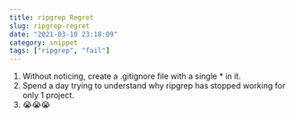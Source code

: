 ```yaml
---
title: ripgrep Regret
slug: ripgrep-regret
date: "2021-03-10 23:18:09"
category: snippet
tags: ["ripgrep", "fail"]
---
```


1. Without noticing, create a .gitignore file with a single \* in it.
2. Spend a day trying to understand why ripgrep has stopped working for only 1
   project.
3. <div className="text-2xl">&#128557;&#128557;&#128557;</div>
